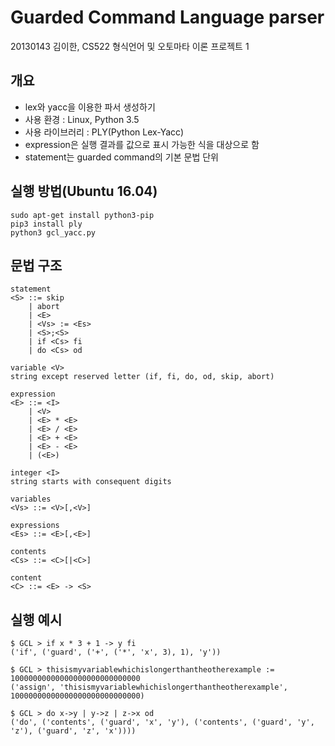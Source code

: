 
# Guarded Command Language parser
20130143 김이한, CS522 형식언어 및 오토마타 이론 프로젝트 1

## 개요
* lex와 yacc을 이용한 파서 생성하기
* 사용 환경 : Linux, Python 3.5
* 사용 라이브러리 : PLY(Python Lex-Yacc)
* expression은 실행 결과를 값으로 표시 가능한 식을 대상으로 함
* statement는 guarded command의 기본 문법 단위

## 실행 방법(Ubuntu 16.04)
```
sudo apt-get install python3-pip
pip3 install ply
python3 gcl_yacc.py

```


## 문법 구조

```
statement 
<S> ::= skip
	| abort
	| <E>
	| <Vs> := <Es>
	| <S>;<S>
	| if <Cs> fi
	| do <Cs> od

variable <V> 
string except reserved letter (if, fi, do, od, skip, abort)

expression 
<E> ::= <I>
	| <V>
	| <E> * <E>
	| <E> / <E>
	| <E> + <E>
	| <E> - <E>
	| (<E>)

integer <I> 
string starts with consequent digits

variables 
<Vs> ::= <V>[,<V>]

expressions
<Es> ::= <E>[,<E>]

contents
<Cs> ::= <C>[|<C>]

content 
<C> ::= <E> -> <S>

```

## 실행 예시
```
$ GCL > if x * 3 + 1 -> y fi
('if', ('guard', ('+', ('*', 'x', 3), 1), 'y'))

$ GCL > thisismyvariablewhichislongerthantheotherexample := 10000000000000000000000000000
('assign', 'thisismyvariablewhichislongerthantheotherexample', 10000000000000000000000000000)

$ GCL > do x->y | y->z | z->x od
('do', ('contents', ('guard', 'x', 'y'), ('contents', ('guard', 'y', 'z'), ('guard', 'z', 'x'))))
```
